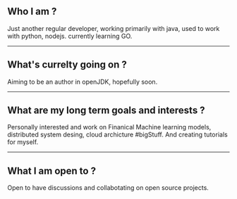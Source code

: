 ## Who I am ? 

Just another regular developer, working primarily with java, used to work with python, nodejs. currently learning GO.

---

## What's currelty going on ?

Aiming to be an author in openJDK, hopefully soon. 

---

## What are my long term goals and interests ?

Personally interested and work on Finanical Machine learning models, distributed system desing, cloud archicture #bigStuff. And creating tutorials for myself.

---
## What I am open to ?

Open to have discussions and collabotating on open source projects.
